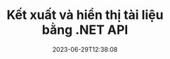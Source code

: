 ---
############################# Static ##########################
layout: "landing"
date: 2023-06-29T12:38:08
draft: false

lang: vi
product: "Viewer"
product_tag: "viewer"
platform: ".NET"
platform_tag: "net"

############################# Drop-down ############################
supported_platforms:
  items:
    # supported_platforms loop
    - title: ".NET"
      tag: "net"
    # supported_platforms loop
    - title: "Java"
      tag: "java"
    # supported_platforms loop
    - title: "Node.js"
      tag: "nodejs-java" 
    # supported_platforms loop
    - title: "Python"
      tag: "python-net"

############################# Head ############################
head_title: "API trình xem tài liệu .NET, hiển thị PDF Sơ đồ HTML Hình ảnh Word Excel"
head_description: "API kết xuất và xem tệp C# ASP.NET. Thêm tính năng xem PDF, xem Word, xem Excel, xem hình ảnh, xem HTML, xem email trong ứng dụng .NET."

############################# Header ##########################
title: "Kết xuất và hiển thị tài liệu<br>bằng .NET API"
description: "API trình xem mạnh mẽ để hiển thị hơn 180 định dạng tài liệu thành PDF, HTML và Hình ảnh với các tùy chọn cấu hình linh hoạt."
words:
  for: "for"

actions:
  viewer_demo: true
  viewer_demo_file_name: "quarterly-report.docx"
  main: "Tải xuống NuGet miễn phí"
  main_link: "https://www.nuget.org/packages/GroupDocs.Viewer"
  alt: "Cấp phép"
  alt_link: "https://purchase.groupdocs.com/pricing/viewer/net"
  title: "Sẵn sàng để bắt đầu?"
  description: "Dùng thử miễn phí các tính năng của GroupDocs.Viewer hoặc yêu cầu giấy phép"

release:
  title: "Đã phát hành phiên bản {0}"
  notes: "Xem có gì mới"
  downloads: "Tải xuống"
  link: "https://releases.groupdocs.com/viewer/net/release-notes/latest/"

code:
  title: "Hiển thị tệp PDF trong C#"
  more: "Thêm ví dụ"
  more_link: "https://github.com/groupdocs-viewer/GroupDocs.Viewer-for-.NET"
  install: "dotnet add package GroupDocs.Viewer"
  content: |
    ```csharp {style=abap}   
    // Tải tệp PDF nguồn
    using (var viewer = new Viewer("resume.pdf"))
    {
        // Đặt tùy chọn HTML đầu ra, một tệp trên mỗi trang
        var viewOptions = 
        HtmlViewOptions.ForEmbeddedResources("page{0}.html");
        
        // Kết xuất PDF sang HTML        
        viewer.View(viewOptions);
    }
    ```

############################# Overview ############################
overview:
  enable: true
  title: "Tổng quan về GroupDocs.Viewer"
  description: "API để kết xuất, hiển thị, chuyển đổi tài liệu, trang trình bày, sơ đồ và nhiều loại tài liệu khác trong ứng dụng .NET"
  features:
    # feature loop
    - title: "Xem tài liệu hiệu quả và đáng tin cậy"
      content: "Với API GroupDocs.Viewer, bạn có thể hiển thị hiệu quả các tài liệu thuộc mọi định dạng có thể hỗ trợ sang HTML, JPEG, PNG và PDF với các tùy chọn linh hoạt và mạnh mẽ trong khi vẫn duy trì tính toàn vẹn của nội dung và cấu trúc tài liệu. GroupDocs.Viewer hỗ trợ .NET Framework 4.6.2 và .NET 6.0, nó hoạt động trên nền tảng Windows và Linux."

    # feature loop
    - title: "Hỗ trợ hầu hết các định dạng tệp và tài liệu phổ biến"
      content: "Chúng tôi hỗ trợ hiển thị trên 180 định dạng tài liệu và tệp phổ biến nhất bao gồm Word, Excel, PDF, PowerPoint, nhóm định dạng OpenDocument, Lưu trữ, hình ảnh Raster và Vector, Sách điện tử, ngôn ngữ lập trình và đánh dấu cũng như nhiều loại tệp khác, bao gồm cả mã hóa tập tin có mật khẩu bảo vệ."

    # feature loop
    - title: "Đầu ra có thể tùy chỉnh"
      content: "GroupDocs.Viewer không chỉ cho phép hiển thị tài liệu mà còn kiểm soát cách hiển thị chính xác, phần nào của tài liệu sẽ được hiển thị hoặc bây giờ, cách hiển thị chúng và áp dụng các phép biến đổi khác nhau cho đầu ra được hiển thị."

    # feature loop
    - title: "Giao diện người dùng cho ASP.NET Core"
      content: "Chúng tôi cung cấp gói giao diện người dùng nguồn mở cho ASP.NET Core có thể được thêm vào dự án của bạn sau vài phút. Gói Viewer.UI chứa giao diện người dùng web dựa trên Angular và cung cấp một bộ API hữu ích và nhà cung cấp lưu trữ dữ liệu."

############################# Platforms ############################
platforms:
  enable: true
  title: "Hỗ trợ nền tảng"
  description: "GroupDocs.Viewer cho .NET hỗ trợ các hệ điều hành, khung và trình quản lý gói sau"
  items:
    # platform loop
    - title: "Amazon"
      image: "amazon"
    # platform loop
    - title: "Docker"
      image: "docker"
    # platform loop
    - title: "Azure"
      image: "azure"
    # platform loop
    - title: "VS Code"
      image: "vs_code"
    # platform loop
    - title: "ReSharper"
      image: "resharper"
    # platform loop
    - title: "macOS"
      image: "finder"
    # platform loop
    - title: "Linux"
      image: "linux"
    # platform loop
    - title: "NuGet"
      image: "nuget"
  packages:
    # packages loop
    - title: "Gói dành riêng cho Windows"
      content: |
        * Hỗ trợ .NET Framework 4.6.2+ và .NET 6.0
        * Hỗ trợ định dạng tập tin toàn diện nhất
        * Phụ thuộc vào System.draw và System.draw.common 
      action: "Tải xuống NuGet"
      action_link: "https://www.nuget.org/packages/GroupDocs.Viewer"
    # packages loop
    - title: "Gói đa nền tảng" 
      content: |
        * Hỗ trợ .NET 6.0 và các phiên bản cao hơn 
        * Hỗ trợ định dạng tập tin hạn chế 
        * Hoạt động trên Windows, Linux và macOS 
      action: "Tải xuống NuGet" 
      action_link: "https://www.nuget.org/packages/GroupDocs.Viewer.CrossPlatform" 

############################# File formats ############################
formats:
  enable: true
  title: "Các định dạng tập tin được hỗ trợ"
  description: |
    GroupDocs.Viewer dành cho .NET hỗ trợ các thao tác với sau [định dạng tệp](https://docs.groupdocs.com/viewer/net/supported-document-formats/).
  groups:
    # group loop
    - color: "green"
      content: |
        ### Microsoft Office, OpenDocument và các định dạng văn bản
        * **Word:** DOC, DOCX, DOCM, DOT, DOTX, DOTM, RTF, TXT
        * **Excel:** XLS, XLSX, XLSM, XLSB, XLTM, XLT, XLTM, XLTX
        * **PowerPoint:** PPT, PPTX, PPS, PPSX, PPSM, POT, POTM, POTX, PPTM        
        * **Project:** MPP, MPT, MPX {{< landing/tooltip icon="windows" title="Được hỗ trợ bởi gói dành riêng cho Windows" >}}
        * **Outlook:** MSG, EML, EMLX, PST, OST
        * **OneNote:** ONE {{< landing/tooltip icon="windows" title="Được hỗ trợ bởi gói dành riêng cho Windows" >}}
        * **OpenDocument:** ODT, OTT, ODS, ODP, OTP, OTS, ODG
        * **Fixed Page Layout:** PDF, TEX, XPS, OXPS
        * **e-Books:** EPUB, MOBI, DjVu
        * **Delimiter-Separated Values:** CSV, TSV
    # group loop
    - color: "blue"
      content: |
        ### Hình ảnh, Đồ họa & Sơ đồ
        * **Hình ảnh raster:** BMP, GIF, JPG, PNG, TIFF, WebP, DNG, DIB, Jpeg2000 family
        * **Windows Icon:** ICO
        * **Scalable Vector Graphics:** SVG, CDR, CMX, IGS, SVGZ        
        * **Adobe Photoshop:** PSD, PSB {{< landing/tooltip icon="windows" title="Được hỗ trợ bởi gói dành riêng cho Windows" >}}       
        * **Stereo Lithography (3D Printing):** STL        
        * **Medical Imaging:** DICOM
        * **Plotter Documents:** PLT, HPG
        * **Autodesk Design Web Formats:** DWF, DWG
        * **AutoCAD Drawing:** DWT, IFC, STL, CF2        
      # group loop
    - color: "red"
      content: |
        ### Khác        
        * **Web:** HTML, MHT, MHTML, XML
        * **Metafile:** WMF, EMF, CGM, EMZ, WMZ
        * **Visio:** VSD, VDX, VSS, VSSX, VSX, VST, VSTX, VTX, VSDX, VDW, VSTM, VSSM, VSDM {{< landing/tooltip icon="windows" title="Được hỗ trợ bởi gói dành riêng cho Windows" >}}
        * **Project:** MPP, MPT, MPX
        * **PostScript:** PS, EPS
        * **Lưu trữ:** ZIP, TAR, BZ2, GZ, RAR, RAR5
        * **Khác:** VCF, VCARD, NUMBERS, NSF, OBJ
        * **C/C++/C# Files:** C, CC, C# , CPP, CXX, CS, H, HH, M, MM
        * **Java/JavaScript Files:** JAVA, JS, JSON, PROPERTIES

############################# Features ############################
features:
  enable: true
  title: "Tính năng của GroupDocs.Viewer"
  description: "Hiển thị, hiển thị và chuyển đổi tài liệu PDF và Office một cách liền mạch"

  items:
    # feature loop
    - icon: "viewhtml"
      title: "Xem tài liệu bằng HTML"
      content: "Chuyển đổi bất kỳ loại tài liệu nào thành tài liệu HTML bằng CSS và SVG, có thể được hiển thị trong bất kỳ trình duyệt web hiện đại nào."

    # feature loop
    - icon: "rasterize"
      title: "Rasterize tài liệu"
      content: "Rasterize bất kỳ định dạng tài liệu nào có thể hỗ trợ thành hình ảnh raster, với định dạng hình ảnh có thể điều chỉnh và chất lượng nén."

    # feature loop
    - icon: "sourcecode"
      title: "Hiển thị và đánh dấu mã lập trình"
      content: "Hỗ trợ tất cả các ngôn ngữ lập trình, viết kịch bản và đánh dấu phổ biến, với khả năng phân tích cú pháp và làm nổi bật cú pháp của chúng."

    # feature loop
    - icon: "convertpdf"
      title: "Chuyển đổi sang PDF"
      content: "Tài liệu ở bất kỳ định dạng hỗ trợ nào đều có thể dễ dàng chuyển đổi và lưu thành PDF với các tùy chọn có thể điều chỉnh."

    # feature loop
    - icon: "transform"
      title: "Áp dụng các phép biến đổi"
      content: "Tài liệu đầu ra có thể được chuyển đổi trong quá trình hiển thị - các trang có thể được xoay và/hoặc sắp xếp lại và hình mờ văn bản có thể được đặt trên chúng."

    # feature loop
    - icon: "adjustment"
      title: "Điều chỉnh đầu ra HTML"
      content: "Các tài liệu HTML đầu ra do GroupDocs.Viewer tạo ra có thể được điều chỉnh rất tinh vi: nó được phép lưu vào luồng hoặc tệp, với các tài nguyên bên ngoài hoặc được nhúng, lệnh gọi lại, v.v."

    # feature loop
    - icon: "complex"
      title: "Hỗ trợ cấu trúc tài liệu phức tạp"
      content: "GroupDocs.Viewer không chỉ hỗ trợ các tài liệu đơn lẻ mà còn hỗ trợ các tệp chứa danh sách hoặc cấu trúc phân cấp của tài liệu, như email có tệp đính kèm, kho lưu trữ ZIP với các tệp nội bộ trong thư mục, hình ảnh TIFF nhiều trang, v.v."

    # feature loop
    - icon: "optimization"
      title: "Tùy chọn tối ưu hóa"
      content: "GroupDocs.Viewer chứa một hệ thống con bộ nhớ đệm có thể điều chỉnh, hệ thống này có thể rút ngắn thời gian tải bằng cách sử dụng các phiên bản tài liệu được lưu trong bộ nhớ đệm. Ngoài ra, một tập hợp các tùy chọn khác nhau cho các định dạng khác nhau cho phép loại trừ một số phần hoặc khía cạnh không cần thiết của tài liệu khỏi quá trình hiển thị (phông chữ, bảng tính ẩn, tệp đính kèm email) để tối ưu hóa hiệu suất tổng thể"

    # feature loop
    - icon: "passwordprotected"
      title: "Hỗ trợ các tài liệu được bảo vệ bằng mật khẩu"
      content: "GroupDocs.Viewer cho phép mở các tài liệu được mã hóa thuộc nhiều loại khác nhau: PDF, WordProcessing, Bảng tính, Bản trình bày và các loại khác bằng cách chỉ định mật khẩu trong các tùy chọn tải."

############################# Code samples ############################
code_samples:
  enable: true
  title: "Mẫu mã"
  description: "Một số trường hợp sử dụng GroupDocs.Viewer điển hình cho các hoạt động .NET"
  items:
    # code sample loop
    - title: "Kết xuất DOCX sang HTML"
      content: |
        Thuộc tính lớp [HtmlViewOptions](https://reference.groupdocs.com/viewer/net/groupdocs.viewer.options/htmlviewoptions/) cho phép bạn kiểm soát quá trình chuyển đổi, tìm hiểu thêm về điều đó [tại đây](https://docs.groupdocs.com/viewer/net/rendering-to-html/). Ví dụ: bạn có thể nhúng tất cả tài nguyên bên ngoài vào tệp HTML đầu ra, thu nhỏ tệp đầu ra và tối ưu hóa tệp để in.
        {{< landing/code title="C#">}}
        ```csharp {style=abap}
        using GroupDocs.Viewer;
        using GroupDocs.Viewer.Options;
        
        // Khởi tạo trình xem
        using (Viewer viewer = new Viewer("resume.docx"))
        {
            // Đặt tùy chọn HTML đầu ra
            HtmlViewOptions options = HtmlViewOptions.ForEmbeddedResources();
            
            // Kết xuất DOCX sang HTML bằng tài nguyên được nhúng
            viewer.View(options);
        }
        ```
        {{< /landing/code >}}
    # code sample loop
    - title: "Xuất PPTX sang PDF"
      content: |
        Tạo một phiên bản lớp [PdfViewOptions](https://reference.groupdocs.com/viewer/net/groupdocs.viewer.options/pdfviewoptions/) và chuyển nó tới [Viewer.View](https://reference.groupdocs.com/viewer/net/groupdocs.viewer/viewer/view/#view) để chuyển đổi tệp PowerPoint PPTX sang PDF. Thuộc tính lớp PdfViewOptions cho phép bạn kiểm soát quá trình chuyển đổi. Ví dụ: bạn có thể bảo vệ tệp PDF đầu ra, sắp xếp lại các trang của nó và chỉ định chất lượng của hình ảnh tài liệu. Hãy tham khảo [phần tài liệu sau](https://docs.groupdocs.com/viewer/net/rendering-to-pdf/) để biết thông tin chi tiết.
        {{< landing/code title="C#">}}
        ```csharp {style=abap}   
        using GroupDocs.Viewer;
        using GroupDocs.Viewer.Options;
        
        using (var viewer = new Viewer("presentation.pptx"))
        {
            // Đặt tùy chọn PDF đầu ra       
            var viewOptions = new PdfViewOptions("presentation.pdf");
            
            // Xuất PPTX sang PDF       
            viewer.View(viewOptions);
        }
        ```
        {{< /landing/code >}}
############################# Reviews ############################
# reviews:
# enable: true
# title: "Đánh giá sản phẩm GroupDocs"
# description: "Đừng chỉ tin lời chúng tôi. Xem những nhà phát triển khác nói gì về API của chúng tôi"

# items:
#   # review loop
#   - title: "GroupDocs.Viewer"
#     content: "Dịch vụ tuyệt vời và sản phẩm tuyệt vời. Chúng cực kỳ hữu ích và phản hồi nhanh trong quá trình triển khai GroupDocs.Viewer cho .NET, không thể giới thiệu chúng đủ cao."
#     author: "Martin Lasarga"
#     company: "Product Manager at Axentria ECM by G.S.I."

#   # review loop
#   - title: "GroupDocs.Viewer"
#     content: "Sau khi triển khai và sử dụng GroupDocs.Viewer cho .NET trong dự án, có vẻ như nó hoạt động rất tốt. Tôi đã thử nghiệm với rất nhiều tài liệu và cho đến nay vẫn tốt. Mọi thứ tôi đưa vào nó đều hiển thị độc đáo và trông đẹp như trong trình xem PDF hoặc MS Word."
#     author: "Mats Oustad"
#     company: "Senior Consultant/Partner at Novanet AS"
---